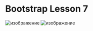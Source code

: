 # Bootstrap Lesson 7

![изображение](https://github.com/user-attachments/assets/ffa2adb6-c82b-459f-a31e-320684dbb174)
![изображение](https://github.com/user-attachments/assets/084bf189-5f89-4b7c-9564-b2797d7b9c29)
